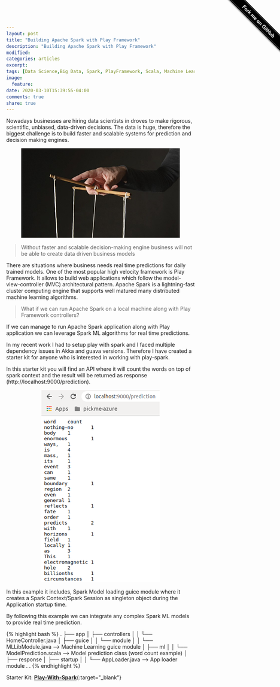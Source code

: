 ```yaml
---
layout: post
title: "Building Apache Spark with Play Framework"
description: "Building Apache Spark with Play Framework"
modified:
categories: articles
excerpt:
tags: [Data Science,Big Data, Spark, PlayFramework, Scala, Machine Learning]
image:
  feature:
date: 2020-03-10T15:39:55-04:00
comments: true
share: true
---
```



<div class="github-fork-ribbon" style="position: fixed;padding: 2px 0;background-color: #000;background-image: linear-gradient(to bottom, rgba(0, 0, 0, 0), rgba(0, 0, 0, 0.15));-webkit-box-shadow: 0 2px 3px 0 rgba(0, 0, 0, 0.5);-moz-box-shadow: 0 2px 3px 0 rgba(0, 0, 0, 0.5);box-shadow: 0 2px 3px 0 rgba(0, 0, 0, 0.5);z-index: 9999;pointer-events: auto;top: 42px;right: -43px;-webkit-transform: rotate(45deg);-moz-transform: rotate(45deg);-ms-transform: rotate(45deg);-o-transform: rotate(45deg);transform: rotate(45deg);"><a href="https://github.com/Renien/play-with-spark-starter-kit" style="font: 700 13px &quot;Helvetica Neue&quot;, Helvetica, Arial, sans-serif;color: #fff;text-decoration: none;text-shadow: 0 -1px rgba(0, 0, 0, 0.5);text-align: center;width: 200px;line-height: 20px;display: inline-block;padding: 2px 0;border-width: 1px 0;border-style: dotted;border-color: rgba(255, 255, 255, 0.7);">Fork me on GitHub</a></div>

Nowadays businesses are hiring data scientists in droves to make rigorous, scientific, unbiased, data-driven decisions.  The data is huge, therefore the biggest challenge is to build faster and scalable systems for prediction and decision making engines.

<figure style="text-align: center;">
	<a href="/articles/decision.jpeg"><img src="/articles/decision.jpeg" alt="image" ></a>
</figure>

> Without faster and scalable decision-making engine business will not be able to create data driven business models

There are situations where business needs real time predictions for daily trained models. One of the most popular high velocity framework is Play Framework. It allows to build web applications which follow the model-view-controller (MVC) architectural pattern. Apache Spark is a lightning-fast cluster computing engine that supports well matured many distributed machine learning algorithms.

> What if we can run Apache Spark on a local machine along with Play Framework controllers?

If we can manage to run Apache Spark application along with Play application we can leverage Spark ML algorithms for real time predictions.  

In my recent work I had to setup play with spark and I faced multiple dependency issues in Akka and guava versions. Therefore I have created a starter kit for anyone who is interested in working with play-spark.

In this starter kit you will find an API where it will count the words on top of spark context and the result will be returned as response (http://localhost:9000/prediction).

<figure style="text-align: center;">
	<a href="/articles/decision.jpeg"><img src="/articles/model-prediction.png" alt="image" ></a>
</figure>

In this example it includes, Spark Model loading guice module where it creates a Spark Context/Spark Session as singleton object during the Application startup time.

By following this example we can integrate any complex Spark ML models to provide real time prediction.

{% highlight bash %}
.
├── app
│   ├── controllers
│   │   └── HomeController.java
│   ├── guice
│   │   └── module
│   │       └── MLLibModule.java              --> Machine Learning guice module
│   ├── ml
│   │   └── ModelPrediction.scala             --> Model prediction class (word count example)
│   ├── response
│   ├── startup
│   │   └── AppLoader.java                    --> App loader module
.
.
{% endhighlight %}

Starter Kit: [**Play-With-Spark**](https://github.com/Renien/play-with-spark-starter-kit){:target="_blank"}
